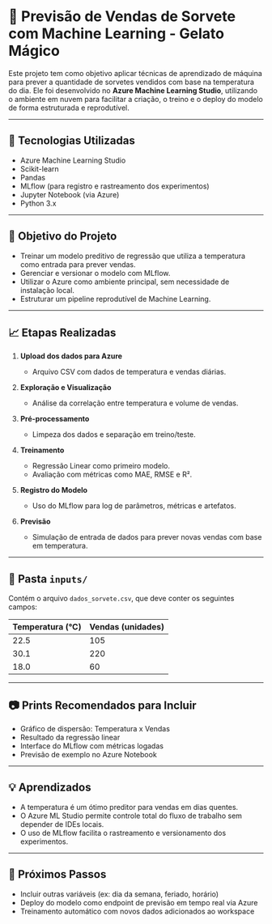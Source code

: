 # 🍦 Previsão de Vendas de Sorvete com Machine Learning - Gelato Mágico

Este projeto tem como objetivo aplicar técnicas de aprendizado de máquina para prever a quantidade de sorvetes vendidos com base na temperatura do dia. Ele foi desenvolvido no **Azure Machine Learning Studio**, utilizando o ambiente em nuvem para facilitar a criação, o treino e o deploy do modelo de forma estruturada e reprodutível.

---

## 🔧 Tecnologias Utilizadas

- Azure Machine Learning Studio
- Scikit-learn
- Pandas
- MLflow (para registro e rastreamento dos experimentos)
- Jupyter Notebook (via Azure)
- Python 3.x

---

## 🎯 Objetivo do Projeto

- Treinar um modelo preditivo de regressão que utiliza a temperatura como entrada para prever vendas.
- Gerenciar e versionar o modelo com MLflow.
- Utilizar o Azure como ambiente principal, sem necessidade de instalação local.
- Estruturar um pipeline reprodutível de Machine Learning.

---

## 📈 Etapas Realizadas

1. **Upload dos dados para Azure**
   - Arquivo CSV com dados de temperatura e vendas diárias.

2. **Exploração e Visualização**
   - Análise da correlação entre temperatura e volume de vendas.

3. **Pré-processamento**
   - Limpeza dos dados e separação em treino/teste.

4. **Treinamento**
   - Regressão Linear como primeiro modelo.
   - Avaliação com métricas como MAE, RMSE e R².

5. **Registro do Modelo**
   - Uso do MLflow para log de parâmetros, métricas e artefatos.

6. **Previsão**
   - Simulação de entrada de dados para prever novas vendas com base em temperatura.

---

## 📂 Pasta `inputs/`

Contém o arquivo `dados_sorvete.csv`, que deve conter os seguintes campos:

| Temperatura (°C) | Vendas (unidades) |
|------------------|-------------------|
| 22.5             | 105               |
| 30.1             | 220               |
| 18.0             | 60                |

---

## 📷 Prints Recomendados para Incluir

- Gráfico de dispersão: Temperatura x Vendas
- Resultado da regressão linear
- Interface do MLflow com métricas logadas
- Previsão de exemplo no Azure Notebook

---

## 💡 Aprendizados

- A temperatura é um ótimo preditor para vendas em dias quentes.
- O Azure ML Studio permite controle total do fluxo de trabalho sem depender de IDEs locais.
- O uso de MLflow facilita o rastreamento e versionamento dos experimentos.

---

## 🚀 Próximos Passos

- Incluir outras variáveis (ex: dia da semana, feriado, horário)
- Deploy do modelo como endpoint de previsão em tempo real via Azure
- Treinamento automático com novos dados adicionados ao workspace

